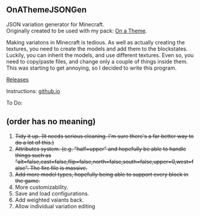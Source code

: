 OnAThemeJSONGen
---

JSON variation generator for Minecraft.  
Originally created to be used with my pack: [On a Theme](http://secretonline.co/minecraft/textures/on-a-theme).

Making variatons in Minecraft is tedious. As well as actually creating the textures, you need to create the models and add them to the blockstates. Luckily, you can inherit the models, and use different textures. Even so, you need to copy/paste files, and change only a couple of things inside them. This was starting to get annoying, so I decided to write this program.


[Releases](https://github.com/SecretOnline/OnAThemeJSONGen/releases)

Instructions: [github.io](http://git.secretonline.co/OnAThemeJSONGen#usage)

To Do:  

(order has no meaning)
---

1. ~~Tidy it up. (It needs serious cleaning. I'm sure there's a far better way to do a lot of this.)~~
2. ~~Attributes system. (e.g. "half=upper" and hopefully be able to handle things such as "alt=false,east=false,flip=false,north=false,south=false,upper=0,west=false". The fire file is massive.~~
3. ~~Add more model types, hopefully being able to support every block in the game.~~
4. More customizability. 
5. Save and load configurations.
6. Add weighted vaiants back.
7. Allow individual variation editing
